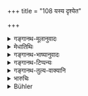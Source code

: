 +++
title = "108 यस्य दृश्येत"

+++

<details><summary>गङ्गानथ-मूलानुवादः</summary>

That witness,—who may be found, within a week of having given evidence, to suffer from sickness, fire or the death of a relative,—should be made to pay the debt and also the penalty.—(108)
</details>

<details><summary>मेधातिथिः</summary>

**सप्ताहाद्** इति पञ्चमीदर्शनाद् अर्वाग् इत्य् अध्याह्रियते । सप्तानां दिवसानाम् अन्यतमस्मिन्न् अहनि **यस्य** **साक्षिणो** **रोगा**दि दृश्यते स मृषावादी दैवेन विभावितः पूर्वोक्तेन विधिना दापयितव्यः । **रोगो** ऽत्यन्तपीडाकरः, **अग्निर्** गोवाहनदहनः, पुत्रदारादिप्रत्यासन्न**ज्ञातिमरणम्,** तस्य कूटसाक्षित्वे लिङ्गम् ॥ ८.१०८ ॥
</details>

<details><summary>गङ्गानथ-भाष्यानुवादः</summary>

‘*Saptāhāt*,’ ‘*within a week*,’—the use of the Ablative implies that the proposition ‘before’ is understood. That is, on anyone of the seven days, after he has given evidence, if the witness is found to suffer from sickness, it implies that he has been adjudged by destiny to be a perjuror, and hence he should be punished in accordance with the aforesaid rule.

‘*Illness*’ stands for any kind of acute suffering;—‘*fire*’ for the burning of cattle and conveyances;—and ‘*death of a relative*’ for the death of the son or the wife or some other near relative;—all these being indicative of his having given false evidence.—(108)
</details>

<details><summary>गङ्गानथ-टिप्पन्यः</summary>

Nandana is again misrepresented by Hopkins.

This verse is quoted in *Mitākṣarā* (on 2.80.)
</details>

<details><summary>गङ्गानथ-तुल्य-वाक्यानि</summary>

*Yājñavalkya* (2.113).—‘If a man suffers no calamity, arising either
from the King or from some supernatural force, within fourteen days (of
his deposition), he should undoubtedly be regarded as pure (honest).’

*Nārada* (Aparārka, p. 715).—‘If the man suffers some calamity after the
lapse of two weeks, he shall not be accused on that account (of
dishonesty).’

*Viṣṇu* (14.4-5).—‘He to whom any calamity happens within a fortnight or
three weeks—such as an illness, or fine, or death of a relative, or a
heavy visitation by the King,—should be known to be
dishonest,—otherwise, he should be known as honest.’

*Pitāmaha* (Aparārka, p. 715).—‘If within three days, or seven days, or
two weeks, some calamity befalls the man, he should be regarded as a
sinner. If he alone, and none other, should suffer from illness, or
death of a relative, or fine, this would be an indication of his sin.’
</details>

<details><summary>भारुचिः</summary>

अर्वाक् सप्ताहात् साक्षी कुटुम्बरोगादिदर्शनेन मिथ्यावचनस् साक्षाद् एव प्रतिपादितो दण्डयितव्यः । यावन्तं तदनृतेन दापितो वा दण्डितश् च । ऋणव्यवहारार्थं त्व् अन्यत्र शास्त्रसामर्थ्यापेक्षया । एवम् उभयं मिथ्यावचनेषु साक्षिषु प्रकल्प्यम् । असाक्षिकेषु तावद् व्यवहारेष्व् एवम् अन्मानसाक्षिनिमित्तो निर्णयः ॥ ८.१०९ ॥
</details>

<details><summary>Bühler</summary>

108	The witness to whom, within seven days after he has given evidence, happens (a misfortune through) sickness, a fire, or the death of a relative, shall be made to pay the debt and a fine.
</details>
